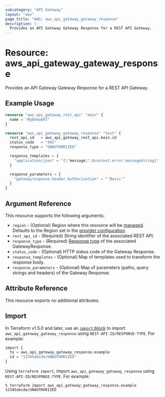 ```yaml
---
subcategory: "API Gateway"
layout: "aws"
page_title: "AWS: aws_api_gateway_gateway_response"
description: |-
  Provides an API Gateway Gateway Response for a REST API Gateway.
---
```


# Resource: aws_api_gateway_gateway_response

Provides an API Gateway Gateway Response for a REST API Gateway.

## Example Usage

```terraform
resource "aws_api_gateway_rest_api" "main" {
  name = "MyDemoAPI"
}

resource "aws_api_gateway_gateway_response" "test" {
  rest_api_id   = aws_api_gateway_rest_api.main.id
  status_code   = "401"
  response_type = "UNAUTHORIZED"

  response_templates = {
    "application/json" = "{\"message\":$context.error.messageString}"
  }

  response_parameters = {
    "gatewayresponse.header.Authorization" = "'Basic'"
  }
}
```

## Argument Reference

This resource supports the following arguments:

* `region` - (Optional) Region where this resource will be [managed](https://docs.aws.amazon.com/general/latest/gr/rande.html#regional-endpoints). Defaults to the Region set in the [provider configuration](https://registry.terraform.io/providers/hashicorp/aws/latest/docs#aws-configuration-reference).
* `rest_api_id` - (Required) String identifier of the associated REST API.
* `response_type` - (Required) [Response type](https://docs.aws.amazon.com/apigateway/latest/developerguide/supported-gateway-response-types.html) of the associated GatewayResponse.
* `status_code` - (Optional) HTTP status code of the Gateway Response.
* `response_templates` - (Optional) Map of templates used to transform the response body.
* `response_parameters` - (Optional) Map of parameters (paths, query strings and headers) of the Gateway Response.

## Attribute Reference

This resource exports no additional attributes.

## Import

In Terraform v1.5.0 and later, use an [`import` block](https://developer.hashicorp.com/terraform/language/import) to import `aws_api_gateway_gateway_response` using `REST-API-ID/RESPONSE-TYPE`. For example:

```terraform
import {
  to = aws_api_gateway_gateway_response.example
  id = "12345abcde/UNAUTHORIZED"
}
```

Using `terraform import`, import `aws_api_gateway_gateway_response` using `REST-API-ID/RESPONSE-TYPE`. For example:

```console
% terraform import aws_api_gateway_gateway_response.example 12345abcde/UNAUTHORIZED
```
